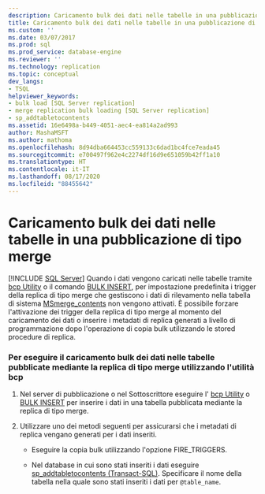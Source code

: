 ```yaml
---
description: Caricamento bulk dei dati nelle tabelle in una pubblicazione di tipo merge
title: Caricamento bulk dei dati nelle tabelle in una pubblicazione di tipo merge | Microsoft Docs
ms.custom: ''
ms.date: 03/07/2017
ms.prod: sql
ms.prod_service: database-engine
ms.reviewer: ''
ms.technology: replication
ms.topic: conceptual
dev_langs:
- TSQL
helpviewer_keywords:
- bulk load [SQL Server replication]
- merge replication bulk loading [SQL Server replication]
- sp_addtabletocontents
ms.assetid: 16e6498a-b449-4051-aec4-ea814a2ad993
author: MashaMSFT
ms.author: mathoma
ms.openlocfilehash: 8d94dba664453cc559133c6dad1bc4fce7eada45
ms.sourcegitcommit: e700497f962e4c2274df16d9e651059b42ff1a10
ms.translationtype: HT
ms.contentlocale: it-IT
ms.lasthandoff: 08/17/2020
ms.locfileid: "88455642"
---
```

# <a name="bulk-load-data-into-tables-in-a-merge-publication"></a>Caricamento bulk dei dati nelle tabelle in una pubblicazione di tipo merge
 [!INCLUDE [SQL Server](../../includes/applies-to-version/sqlserver.md)]
   Quando i dati vengono caricati nelle tabelle tramite [bcp Utility](../../tools/bcp-utility.md) o il comando [BULK INSERT](../../t-sql/statements/bulk-insert-transact-sql.md), per impostazione predefinita i trigger della replica di tipo merge che gestiscono i dati di rilevamento nella tabella di sistema [MSmerge_contents](../../relational-databases/system-tables/msmerge-contents-transact-sql.md) non vengono attivati. È possibile forzare l'attivazione dei trigger della replica di tipo merge al momento del caricamento dei dati o inserire i metadati di replica generati a livello di programmazione dopo l'operazione di copia bulk utilizzando le stored procedure di replica.  
  
### <a name="to-bulk-load-data-into-tables-published-by-merge-replication-using-the-bcp-utility"></a>Per eseguire il caricamento bulk dei dati nelle tabelle pubblicate mediante la replica di tipo merge utilizzando l'utilità bcp  
  
1.  Nel server di pubblicazione o nel Sottoscrittore eseguire l' [bcp Utility](../../tools/bcp-utility.md) o [BULK INSERT](../../t-sql/statements/bulk-insert-transact-sql.md) per inserire i dati in una tabella pubblicata mediante la replica di tipo merge.  
  
2.  Utilizzare uno dei metodi seguenti per assicurarsi che i metadati di replica vengano generati per i dati inseriti.  
  
    -   Eseguire la copia bulk utilizzando l'opzione FIRE_TRIGGERS.  
  
    -   Nel database in cui sono stati inseriti i dati eseguire [sp_addtabletocontents &#40;Transact-SQL&#41;](../../relational-databases/system-stored-procedures/sp-addtabletocontents-transact-sql.md). Specificare il nome della tabella nella quale sono stati inseriti i dati per `@table_name`.  
  
  
